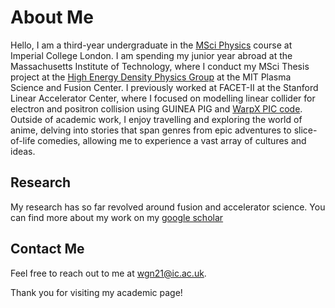 # About Me

Hello, I am a third-year undergraduate in the [MSci Physics](https://www.imperial.ac.uk/study/courses/undergraduate/physics-msci/) course at Imperial College London. I am spending my junior year abroad at the Massachusetts Institute of Technology, where I conduct my MSci Thesis project at the [High Energy Density Physics Group](https://www-internal.psfc.mit.edu/research/hedp/index.html) at the MIT Plasma Science and Fusion Center. I previously worked at FACET-II at the Stanford Linear Accelerator Center, where I focused on modelling linear collider for electron and positron collision using GUINEA PIG and [WarpX PIC code](https://github.com/ECP-WarpX/WarpX). Outside of academic work, I enjoy travelling and exploring the world of anime, delving into stories that span genres from epic adventures to slice-of-life comedies, allowing me to experience a vast array of cultures and ideas.


## Research 

My research has so far revolved around fusion and accelerator science. You can find more about my work on my [google scholar](https://scholar.google.com/citations?user=113hVE8AAAAJ&hl=en)



## Contact Me

Feel free to reach out to me at wgn21@ic.ac.uk.

Thank you for visiting my academic page!


